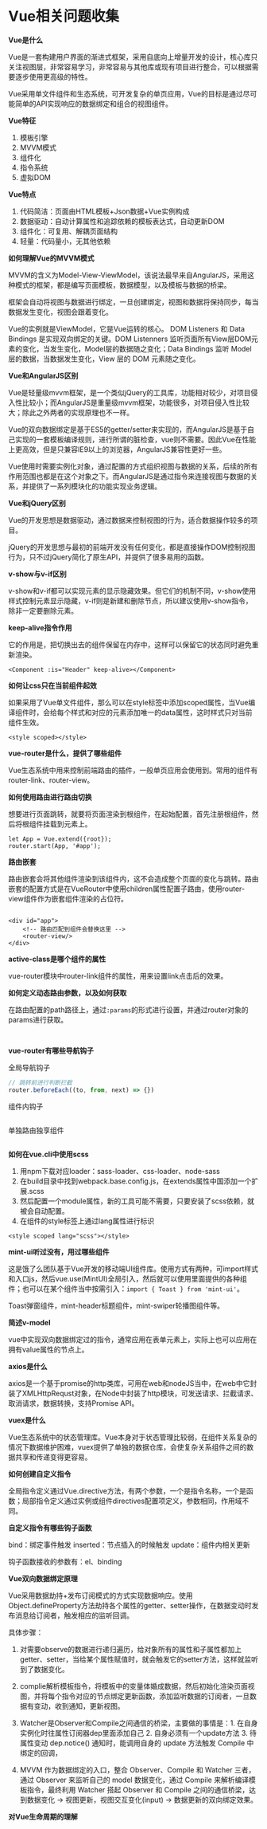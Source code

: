 # Vue相关问题收集

**Vue是什么**

Vue是一套构建用户界面的渐进式框架，采用自底向上增量开发的设计，核心库只关注视图层，非常容易学习，非常容易与其他库或现有项目进行整合，可以根据需要逐步使用更高级的特性。

Vue采用单文件组件和生态系统，可开发复杂的单页应用，Vue的目标是通过尽可能简单的API实现响应的数据绑定和组合的视图组件。

**Vue特征**

1. 模板引擎
2. MVVM模式
3. 组件化
4. 指令系统
5. 虚拟DOM

**Vue特点**

1. 代码简洁：页面由HTML模板+Json数据+Vue实例构成
2. 数据驱动：自动计算属性和追踪依赖的模板表达式，自动更新DOM
3. 组件化：可复用、解耦页面结构
4. 轻量：代码量小，无其他依赖

**如何理解Vue的MVVM模式**

MVVM的含义为Model-View-ViewModel，该说法最早来自AngularJS，采用这种模式的框架，都是编写页面模板，数据模型，以及模板与数据的桥梁。

框架会自动将视图与数据进行绑定，一旦创建绑定，视图和数据将保持同步，每当数据发生变化，视图会跟着变化。

Vue的实例就是ViewModel，它是Vue运转的核心。
DOM Listeners 和 Data Bindings 是实现双向绑定的关键。DOM Listenners 监听页面所有View层DOM元素的变化，当发生变化，Model层的数据随之变化；Data Bindings 监听 Model 层的数据，当数据发生变化，View 层的 DOM 元素随之变化。

**Vue和AngularJS区别**

Vue是轻量级mvvm框架，是一个类似jQuery的工具库，功能相对较少，对项目侵入性比较小；而AngularJS是重量级mvvm框架，功能很多，对项目侵入性比较大；除此之外两者的实现原理也不一样。

Vue的双向数据绑定是基于ES5的getter/setter来实现的，而AngularJS是基于自己实现的一套模板编译规则，进行所谓的脏检查，vue则不需要。因此Vue在性能上更高效，但是只兼容IE9以上的浏览器，AngularJS兼容性更好一些。

Vue使用时需要实例化对象，通过配置的方式组织视图与数据的关系，后续的所有作用范围也都是在这个对象之下。而AngularJS是通过指令来连接视图与数据的关系，并提供了一系列模块化的功能实现业务逻辑。

**Vue和jQuery区别**

Vue的开发思想是数据驱动，通过数据来控制视图的行为，适合数据操作较多的项目。

jQuery的开发思想与最初的前端开发没有任何变化，都是直接操作DOM控制视图行为，只不过jQuery简化了原生API，并提供了很多易用的函数。

**v-show与v-if区别**

v-show和v-if都可以实现元素的显示隐藏效果。但它们的机制不同，v-show使用样式控制元素显示隐藏，v-if则是新建和删除节点，所以建议使用v-show指令，除非一定要删除元素。

**keep-alive指令作用**

它的作用是，把切换出去的组件保留在内存中，这样可以保留它的状态同时避免重新渲染。

```vue
<Component :is="Header" keep-alive></Component>
```

**如何让css只在当前组件起效**

如果采用了Vue单文件组件，那么可以在style标签中添加scoped属性，当Vue编译组件时，会给每个样式和对应的元素添加唯一的data属性，这时样式只对当前组件生效。

```vue
<style scoped></style>
```

**vue-router是什么，提供了哪些组件**

Vue生态系统中用来控制前端路由的插件，一般单页应用会使用到。常用的组件有router-link、router-view。

**如何使用路由进行路由切换**

想要进行页面跳转，就要将页面渲染到根组件，在起始配置，首先注册根组件，然后将根组件挂载到元素上。

```vue
let App = Vue.extend({root});
router.start(App, '#app');
```

**路由嵌套**

路由嵌套会将其他组件渲染到该组件内，这不会造成整个页面的变化与跳转。路由嵌套的配置方式是在VueRouter中使用children属性配置子路由，使用router-view组件作为嵌套组件渲染的占位符。

```vue

```

```vue
<div id="app">
    <!-- 路由匹配到组件会替换这里 -->
    <router-view/>
</div>
```

**active-class是哪个组件的属性**

vue-router模块中router-link组件的属性，用来设置link点击后的效果。

**如何定义动态路由参数，以及如何获取**

在路由配置的path路径上，通过`:params`的形式进行设置，并通过router对象的params进行获取。

```vue
```

```vue
```

**vue-router有哪些导航钩子**

全局导航钩子

```js
// 跳转前进行判断拦截
router.beforeEach((to, from, next) => {})
```

组件内钩子

```js
```

单独路由独享组件

```js
```

**如何在vue.cli中使用scss**

1. 用npm下载对应loader：sass-loader、css-loader、node-sass
2. 在build目录中找到webpack.base.config.js，在extends属性中国添加一个扩展.scss
3. 然后配置一个module属性，新的工具可能不需要，只要安装了scss依赖，就被会自动配置。
4. 在组件的style标签上通过lang属性进行标识

```vue
<style scoped lang="scss"></style>
```

**mint-ui听过没有，用过哪些组件**

这是饿了么团队基于Vue开发的移动端UI组件库。使用方式有两种，可import样式和入口js，然后vue.use(MintUI)全局引入，然后就可以使用里面提供的各种组件；也可以在某个组件当中按需引入：`import { Toast } from 'mint-ui'`。

Toast弹窗组件，mint-header标题组件，mint-swiper轮播图组件等。

**简述v-model**

vue中实现双向数据绑定过的指令，通常应用在表单元素上，实际上也可以应用在拥有value属性的节点上。

**axios是什么**

axios是一个基于promise的http类库，可用在web和nodeJS当中，在web中它封装了XMLHttpRequst对象，在Node中封装了http模块，可发送请求、拦截请求、取消请求，数据转换，支持Promise API。

**vuex是什么**

Vue生态系统中的状态管理库。Vue本身对于状态管理比较弱，在组件关系复杂的情况下数据维护困难，vuex提供了单独的数据仓库，会使复杂关系组件之间的数据共享和传递变得更容易。

**如何创建自定义指令**

全局指令定义通过Vue.directive方法，有两个参数，一个是指令名称，一个是函数；局部指令定义通过实例或组件directives配置项定义，参数相同，作用域不同。

**自定义指令有哪些钩子函数**

bind：绑定事件触发
inserted：节点插入的时候触发
update：组件内相关更新

钩子函数接收的参数有：el、binding

**Vue双向数据绑定原理**

Vue采用数据劫持+发布订阅模式的方式实现数据响应。使用Object.defineProperty方法劫持各个属性的getter、setter操作，在数据变动时发布消息给订阅者，触发相应的监听回调。

具体步骤：

1. 对需要observe的数据进行递归遍历，给对象所有的属性和子属性都加上getter、setter，当给某个属性赋值时，就会触发它的setter方法，这样就监听到了数据变化。

2. complie解析模板指令，将模板中的变量体婚成数据，然后初始化渲染页面视图，并将每个指令对应的节点绑定更新函数，添加监听数据的订阅者，一旦数据有变动，收到通知，更新视图。

3. Watcher是Observer和Compile之间通信的桥梁，主要做的事情是：1. 在自身实例化时往属性订阅器dep里面添加自己 2. 自身必须有一个update方法 3. 待属性变动 dep.notice() 通知时，能调用自身的 update 方法触发 Compile 中绑定的回调，

4. MVVM 作为数据绑定的入口，整合 Observer、Compile 和 Watcher 三者，通过 Observer 来监听自己的 model 数据变化，通过 Compile 来解析编译模板指令，最终利用 Watcher 搭起 Observer 和 Compile 之间的通信桥梁，达到数据变化 -> 视图更新，视图交互变化(input) -> 数据更新的双向绑定效果。

**对Vue生命周期的理解**


